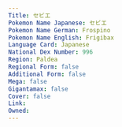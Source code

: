 ```yaml
---
﻿Title: セビエ
Pokemon Name Japanese: セビエ
Pokemon Name German: Frospino
Pokemon Name English: Frigibax
Language Card: Japanese
National Dex Number: 996
Region: Paldea
Regional Form: false
Additional Form: false
Mega: false
Gigantamax: false
Cover: false
Link: 
Owned: 
---
```


